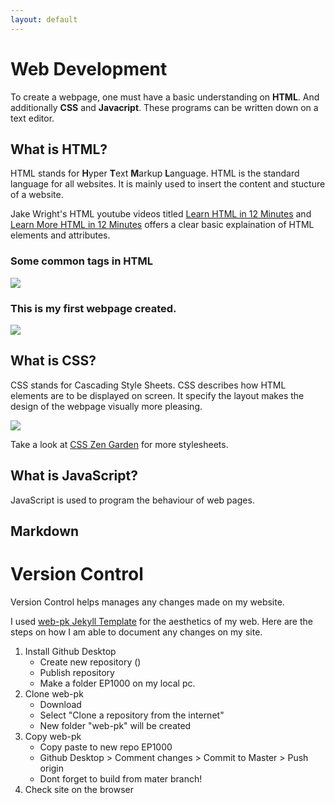 ```yaml
---
layout: default
---
```


# Web Development

To create a webpage, one must have a basic understanding on **HTML**. And additionally **CSS** and **Javacript**. These programs can be written down on a text editor.

## What is HTML?
HTML stands for **H**yper **T**ext **M**arkup **L**anguage. HTML is the standard language for all websites. It is mainly used to insert the content and stucture of a website.

Jake Wright's HTML youtube videos titled [Learn HTML in 12 Minutes](https://www.youtube.com/watch?v=bWPMSSsVdPk&t=448s) and [Learn More HTML in 12 Minutes](https://www.youtube.com/watch?v=KJ13lX20FqU&t=384s) offers a clear basic explaination of HTML elements and attributes.  

### Some common tags in HTML  

![](https://raw.githubusercontent.com/refrigerated/EP1000/master/docs/commonhtmltags.png)


### This is my first webpage created.  

![](https://github.com/refrigerated/EP1000/blob/master/docs/firstwebpage.png)


## What is CSS? 
CSS stands for Cascading Style Sheets. CSS describes how HTML elements are to be displayed on screen. It specify the layout makes the design of the webpage visually more pleasing.  


![](https://github.com/refrigerated/EP1000/blob/master/docs/csszengarden.png) 

Take a look at [CSS Zen Garden](http://www.csszengarden.com/) for more stylesheets.

## What is JavaScript?
JavaScript is used to program the behaviour of web pages.

## Markdown

# Version Control  
Version Control helps manages any changes made on my website.

I used [web-pk Jekyll Template](https://github.com/skeatz/web-pk) for the aesthetics of my web. Here are the steps on how I am able to document any changes on my site.

1. Install Github Desktop
	- Create new repository ()
	- Publish repository
	- Make a folder EP1000 on my local pc.
2. Clone web-pk
	- Download [](https://github.com/skeatz/web-pk)
	- Select "Clone a repository from the internet"
	- New folder "web-pk" will be created
3. Copy web-pk 
	- Copy paste to new repo EP1000
	- Github Desktop > Comment changes > Commit to Master > Push origin
	- Dont forget to build from mater branch!
4. Check site on the browser 


